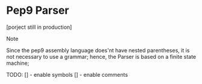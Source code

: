 # Pep9 Parser
[porject still in production]
> [!NOTE]
> Since the pep9 assembly language does'nt have nested parentheses, it is not necessary to use a grammar; hence, the Parser is based on a finite state machine;

TODO:
[] - enable symbols
[] - enable comments
